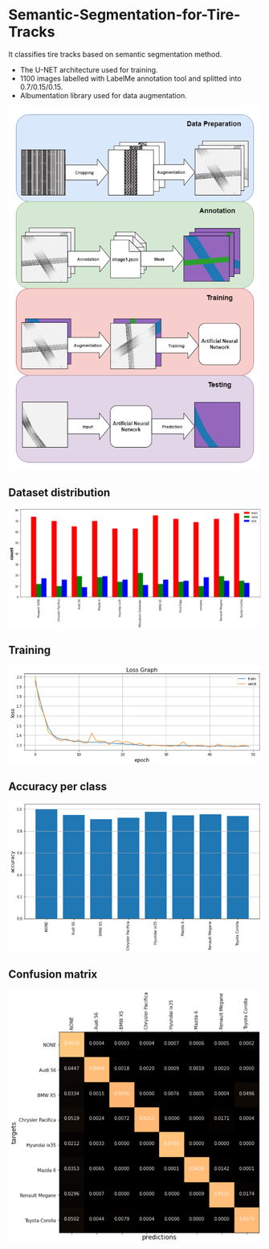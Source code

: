 # Semantic-Segmentation-for-Tire-Tracks
It classifies tire tracks based on semantic segmentation method.

* The U-NET architecture used for training.
* 1100 images labelled with LabelMe annotation tool and splitted into 0.7/0.15/0.15.
* Albumentation library used for data augmentation.

![alt text](resources/pipeline.png)

## Dataset distribution

![alt text](resources/dataset_chart.png)

## Training

![alt text](resources/loss_chart.png)

## Accuracy per class

![alt text](resources/accuracy_chart.png)

## Confusion matrix

![alt text](resources/confusion_matrix.png)

